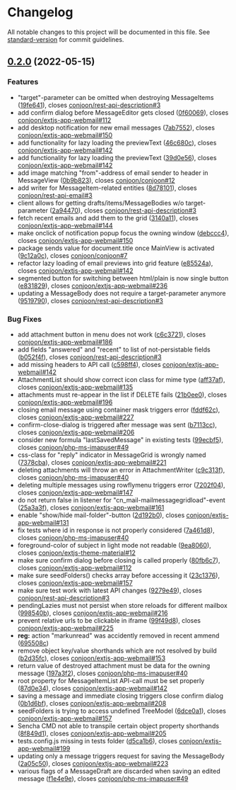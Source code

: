 # Changelog

All notable changes to this project will be documented in this file. See [standard-version](https://github.com/conventional-changelog/standard-version) for commit guidelines.

## [0.2.0](https://github.com/conjoon/extjs-app-webmail/compare/v0.1.1...v0.2.0) (2022-05-15)


### Features

* "target"-parameter can be omitted when destroying MessageItems ([19fe641](https://github.com/conjoon/extjs-app-webmail/commit/19fe6414582e2f8640b910236509bf38254b6122)), closes [conjoon/rest-api-description#3](https://github.com/conjoon/rest-api-description/issues/3)
* add confirm dialog before MessageEditor gets closed ([0f60069](https://github.com/conjoon/extjs-app-webmail/commit/0f60069f8668045898b0f48a9252379b2630feef)), closes [conjoon/extjs-app-webmail#112](https://github.com/conjoon/extjs-app-webmail/issues/112)
* add desktop notification for new email messages ([7ab7552](https://github.com/conjoon/extjs-app-webmail/commit/7ab75523015b6fd5f22e346134b58000fd356a60)), closes [conjoon/extjs-app-webmail#150](https://github.com/conjoon/extjs-app-webmail/issues/150)
* add functionality for lazy loading the previewText ([46c680c](https://github.com/conjoon/extjs-app-webmail/commit/46c680c5047c024ce380dc8ffba4077761bfa515)), closes [conjoon/extjs-app-webmail#142](https://github.com/conjoon/extjs-app-webmail/issues/142)
* add functionality for lazy loading the previewText ([39d0e56](https://github.com/conjoon/extjs-app-webmail/commit/39d0e56c5e49461a226474e8410a3b7541de396e)), closes [conjoon/extjs-app-webmail#142](https://github.com/conjoon/extjs-app-webmail/issues/142)
* add image matching "from"-address of email sender to header in MessageView ([0b9b823](https://github.com/conjoon/extjs-app-webmail/commit/0b9b823e08ad1f0aeddc7c723120cf506ebc979a)), closes [conjoon/conjoon#12](https://github.com/conjoon/conjoon/issues/12)
* add writer for MessageItem-related entities ([8d78101](https://github.com/conjoon/extjs-app-webmail/commit/8d781012055b3e051fd9eb114af46c510728ad58)), closes [conjoon/rest-api-email#3](https://github.com/conjoon/rest-api-email/issues/3)
* client allows for getting drafts/items/MessageBodies w/o target-parameter ([2a94470](https://github.com/conjoon/extjs-app-webmail/commit/2a94470a433dadd806db3aff332387e9bc9b389f)), closes [conjoon/rest-api-description#3](https://github.com/conjoon/rest-api-description/issues/3)
* fetch recent emails and add them to the grid ([3140a11](https://github.com/conjoon/extjs-app-webmail/commit/3140a1177461e39b4a720c8a3c8e8cd4326d03d3)), closes [conjoon/extjs-app-webmail#144](https://github.com/conjoon/extjs-app-webmail/issues/144)
* make onclick of notification popup focus the owning window ([debccc4](https://github.com/conjoon/extjs-app-webmail/commit/debccc46f9288019abbcb89758ecd981e24180b2)), closes [conjoon/extjs-app-webmail#150](https://github.com/conjoon/extjs-app-webmail/issues/150)
* package sends value for document.title once MainView is activated ([9c12a0c](https://github.com/conjoon/extjs-app-webmail/commit/9c12a0c634897cb8ded5bff6d2ad0f681920c5a9)), closes [conjoon/conjoon#7](https://github.com/conjoon/conjoon/issues/7)
* refactor lazy loading of email previews into grid feature ([e85524a](https://github.com/conjoon/extjs-app-webmail/commit/e85524a838da2d0554ac977e18386c6f1b70eb58)), closes [conjoon/extjs-app-webmail#142](https://github.com/conjoon/extjs-app-webmail/issues/142)
* segmented button for switching between html/plain is now single button ([e831829](https://github.com/conjoon/extjs-app-webmail/commit/e831829b63eadb7eeee90f4aecb2578fb6b14baf)), closes [conjoon/extjs-app-webmail#236](https://github.com/conjoon/extjs-app-webmail/issues/236)
* updating a MessageBody does not require a target-parameter anymore ([9519790](https://github.com/conjoon/extjs-app-webmail/commit/9519790cff7dec8e95aeda8ec546030a5913d88b)), closes [conjoon/rest-api-description#3](https://github.com/conjoon/rest-api-description/issues/3)


### Bug Fixes

* add attachment button in menu does not work ([c6c3721](https://github.com/conjoon/extjs-app-webmail/commit/c6c3721c69d8ca9a4d65cfda393e121e3f53665a)), closes [conjoon/extjs-app-webmail#186](https://github.com/conjoon/extjs-app-webmail/issues/186)
* add fields "answered" and "recent" to list of not-persistable fields ([b052f4f](https://github.com/conjoon/extjs-app-webmail/commit/b052f4ff9272679859fb24f97d7514c8a61d32ae)), closes [conjoon/rest-api-description#3](https://github.com/conjoon/rest-api-description/issues/3)
* add missing headers to API call ([c598ff4](https://github.com/conjoon/extjs-app-webmail/commit/c598ff4ac1b5e1428be76f9eca7da6cd605660ef)), closes [conjoon/extjs-app-webmail#142](https://github.com/conjoon/extjs-app-webmail/issues/142)
* AttachmentList should show correct icon class for mime type ([aff37af](https://github.com/conjoon/extjs-app-webmail/commit/aff37af307be25eb248e7f4a1bde124956912cc8)), closes [conjoon/extjs-app-webmail#135](https://github.com/conjoon/extjs-app-webmail/issues/135)
* attachments must re-appear in the list if DELETE fails ([21b0ee0](https://github.com/conjoon/extjs-app-webmail/commit/21b0ee0d027d0c1b5412e15d176ffb9520c6f3d8)), closes [conjoon/extjs-app-webmail#196](https://github.com/conjoon/extjs-app-webmail/issues/196)
* closing email message using container mask triggers error ([fddf62c](https://github.com/conjoon/extjs-app-webmail/commit/fddf62c7e15a83d97f227841c0a06b8549756d73)), closes [conjoon/extjs-app-webmail#227](https://github.com/conjoon/extjs-app-webmail/issues/227)
* confirm-close-dialog is triggered after message was sent ([b7113cc](https://github.com/conjoon/extjs-app-webmail/commit/b7113cc1ba84ab705101a8460571bf8a4ea9b4fb)), closes [conjoon/extjs-app-webmail#206](https://github.com/conjoon/extjs-app-webmail/issues/206)
* consider new formula "lastSavedMessage" in existing tests ([99ecbf5](https://github.com/conjoon/extjs-app-webmail/commit/99ecbf540d2d44eba1f77ce1210f433a28ed729f)), closes [conjoon/php-ms-imapuser#49](https://github.com/conjoon/php-ms-imapuser/issues/49)
* css-class for "reply" indicator in MessageGrid is wrongly named ([7378cba](https://github.com/conjoon/extjs-app-webmail/commit/7378cba3ebdb03a8211d590863e1dad6d7d6b983)), closes [conjoon/extjs-app-webmail#221](https://github.com/conjoon/extjs-app-webmail/issues/221)
* deleting attachments will throw an error in AttachmentWriter ([c9c313f](https://github.com/conjoon/extjs-app-webmail/commit/c9c313f73f79e0aba0bd670beca0be710a043440)), closes [conjoon/php-ms-imapuser#40](https://github.com/conjoon/php-ms-imapuser/issues/40)
* deleting multiple messages using rowflymenu triggers error ([7202f04](https://github.com/conjoon/extjs-app-webmail/commit/7202f04e2b347c4ca980be4c3479bb5f2aef5f3a)), closes [conjoon/extjs-app-webmail#147](https://github.com/conjoon/extjs-app-webmail/issues/147)
* do not return false in listener for "cn_mail-mailmessagegridload"-event ([25a3a3f](https://github.com/conjoon/extjs-app-webmail/commit/25a3a3f35d3bbe79b291546f4c1e2aa06e0e2122)), closes [conjoon/extjs-app-webmail#161](https://github.com/conjoon/extjs-app-webmail/issues/161)
* enable "show/hide mail-folder"-button ([2d192b0](https://github.com/conjoon/extjs-app-webmail/commit/2d192b0557268b8e6dc9e5560d709f002b290958)), closes [conjoon/extjs-app-webmail#131](https://github.com/conjoon/extjs-app-webmail/issues/131)
* fix tests where id in response is not properly considered ([7a461d8](https://github.com/conjoon/extjs-app-webmail/commit/7a461d8b5db9ff76d8a08745fedf1aeee2dc69a7)), closes [conjoon/php-ms-imapuser#40](https://github.com/conjoon/php-ms-imapuser/issues/40)
* foreground-color of subject in light mode not readable ([9ea8060](https://github.com/conjoon/extjs-app-webmail/commit/9ea806058fa46696e4b43187c1c24633ebc3148c)), closes [conjoon/extjs-theme-material#12](https://github.com/conjoon/extjs-theme-material/issues/12)
* make sure confirm dialog before closing is called properly ([80fb6c7](https://github.com/conjoon/extjs-app-webmail/commit/80fb6c70265d5f30b0c8954e28f824969b76ee83)), closes [conjoon/extjs-app-webmail#112](https://github.com/conjoon/extjs-app-webmail/issues/112)
* make sure seedFolders() checks array before accessing it ([23c1376](https://github.com/conjoon/extjs-app-webmail/commit/23c1376d3c390a64952de92f40fcbae540e4db58)), closes [conjoon/extjs-app-webmail#157](https://github.com/conjoon/extjs-app-webmail/issues/157)
* make sure test work with latest API changes ([9279e49](https://github.com/conjoon/extjs-app-webmail/commit/9279e49cd0bcfbf2a53d7a2192eec4ef09fb13d4)), closes [conjoon/rest-api-description#3](https://github.com/conjoon/rest-api-description/issues/3)
* pendingLazies must not persist when store reloads for different mailbox ([998540b](https://github.com/conjoon/extjs-app-webmail/commit/998540b2921dd66947dd318c83f5ad83d2609275)), closes [conjoon/extjs-app-webmail#216](https://github.com/conjoon/extjs-app-webmail/issues/216)
* prevent relative urls to be clickable in iframe ([99f49d8](https://github.com/conjoon/extjs-app-webmail/commit/99f49d83193dccca32f73d6a3aab912a5a408088)), closes [conjoon/extjs-app-webmail#225](https://github.com/conjoon/extjs-app-webmail/issues/225)
* **reg:** action "markunread" was accidently removed in recent ammend ([695508c](https://github.com/conjoon/extjs-app-webmail/commit/695508c38fdf2f902f215b17878be5587b20b9d2))
* remove object key/value shorthands which are not resolved by build ([b2d35fc](https://github.com/conjoon/extjs-app-webmail/commit/b2d35fcabc6918070126dcf1565eacf0f4bc179e)), closes [conjoon/extjs-app-webmail#153](https://github.com/conjoon/extjs-app-webmail/issues/153)
* return value of destroyed attachment must be data for the owning message ([197a3f2](https://github.com/conjoon/extjs-app-webmail/commit/197a3f23817bdbbe6b327ebb119bf58dc7b793b1)), closes [conjoon/php-ms-imapuser#40](https://github.com/conjoon/php-ms-imapuser/issues/40)
* root property for MessageItemList API-call must be set properly ([87d0e34](https://github.com/conjoon/extjs-app-webmail/commit/87d0e3445d214f6d42d932538acea2cf20880672)), closes [conjoon/extjs-app-webmail#142](https://github.com/conjoon/extjs-app-webmail/issues/142)
* saving a message and immediate closing triggers close confirm dialog ([0b1d6bf](https://github.com/conjoon/extjs-app-webmail/commit/0b1d6bfbc3a07417e83567d7ba74279fffa1e51f)), closes [conjoon/extjs-app-webmail#208](https://github.com/conjoon/extjs-app-webmail/issues/208)
* seedFolders is trying to access undefined TreeModel ([6dce0a1](https://github.com/conjoon/extjs-app-webmail/commit/6dce0a174fb3b099ff2704368899b65656631162)), closes [conjoon/extjs-app-webmail#157](https://github.com/conjoon/extjs-app-webmail/issues/157)
* Sencha CMD not able to transpile certain object property shorthands ([8f849d1](https://github.com/conjoon/extjs-app-webmail/commit/8f849d12c9b472e507e813fe20f07a4bae927eb7)), closes [conjoon/extjs-app-webmail#205](https://github.com/conjoon/extjs-app-webmail/issues/205)
* tests.config.js missing in tests folder ([d5ca1b6](https://github.com/conjoon/extjs-app-webmail/commit/d5ca1b6c9d984f54403356c672a5ca66732c2b89)), closes [conjoon/extjs-app-webmail#199](https://github.com/conjoon/extjs-app-webmail/issues/199)
* updating only a message triggers request for saving the MessageBody ([2a05c50](https://github.com/conjoon/extjs-app-webmail/commit/2a05c50105e5f9085dcf3b90ec568de7aca3b1c5)), closes [conjoon/extjs-app-webmail#223](https://github.com/conjoon/extjs-app-webmail/issues/223)
* various flags of a MessageDraft are discarded when saving an edited message ([f1e4e9e](https://github.com/conjoon/extjs-app-webmail/commit/f1e4e9efaad7b6ca4b733c44aaff3c341489a1d2)), closes [conjoon/php-ms-imapuser#49](https://github.com/conjoon/php-ms-imapuser/issues/49)
